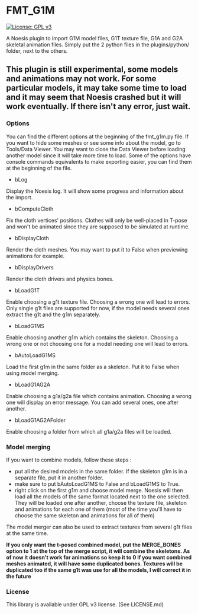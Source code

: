 # FMT_G1M
[![License: GPL v3](https://img.shields.io/badge/License-GPLv3-blue.svg)](https://www.gnu.org/licenses/gpl-3.0)

A Noesis plugin to import G1M model files, G1T texture file, G1A and G2A skeletal animation files. Simply put the 2 python files in the plugins/python/ folder, next to the others.

## This plugin is still experimental, some models and animations may not work. For some particular models, it may take some time to load and it may seem that Noesis crashed but it will work eventually. If there isn't any error, just wait.

### Options

You can find the different options at the beginning of the fmt_g1m.py file. If you want to hide some meshes or see some info about the model, go to Tools/Data Viewer. You may want to close the Data Viewer before loading another model since it will take more time to load.
Some of the options have console commands equivalents to make exporting easier, you can find them at the beginning of the file.

* bLog

Display the Noesis log. It will show some progress and information about the import.

* bComputeCloth

Fix the cloth vertices' positions. Clothes will only be well-placed in T-pose and won't be animated since they are supposed to be simulated at runtime.

* bDisplayCloth

Render the cloth meshes. You may want to put it to False when previewing animations for example. 

* bDisplayDrivers

Render the cloth drivers and physics bones.

* bLoadG1T

Enable choosing a g1t texture file. Choosing a wrong one will lead to errors. Only single g1t files are supported for now, if the model needs several ones extract the g1t and the g1m separately.

* bLoadG1MS

Enable choosing another g1m which contains the skeleton. Choosing a wrong one or not choosing one for a model needing one will lead to errors.

* bAutoLoadG1MS

Load the first g1m in the same folder as a skeleton. Put it to False when using model merging.

* bLoadG1AG2A

Enable choosing a g1a/g2a file which contains animation. Choosing a wrong one will display an error message. You can add several ones, one after another.

* bLoadG1AG2AFolder

Enable choosing a folder from which all g1a/g2a files will be loaded.

### Model merging

If you want to combine models, follow these steps :
* put all the desired models in the same folder. If the skeleton g1m is in a separate file, put it in another folder.
* make sure to put bAutoLoadG1MS to False and bLoadG1MS to True.
* right click on the first g1m and choose model merge. Noesis will then load all the models of the same format located next to the one selected. They will be loaded one after another, choose the texture file, skeleton and animations for each one of them (most of the time you'll have to choose the same skeleton and animations for all of them)

The model merger can also be used to extract textures from several g1t files at the same time.

**If you only want the t-posed combined model, put the MERGE_BONES option to 1 at the top of the merge script, it will combine the skeletons. As of now it doesn't work for animations so keep it to 0 if you want combined meshes animated, it will have some duplicated bones. Textures will be duplicated too if the same g1t was use for all the models, I will correct it in the future**

### License
This library is available under GPL v3 license. (See LICENSE.md)